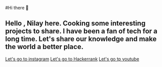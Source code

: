 #Hi there 👋
##  Hello , Nilay here. Cooking some interesting projects to share. I have been a fan of tech for a long time. Let's share our knowledge and make the world a better place.

[Let's go to instagram](https://www.instagram.com/__nilay_paul__/)
[Let's go to Hackerrank](https://www.hackerrank.com/49paulnilay)
[Let's go tp youtube](https://www.youtube.com/channel/UC1PTCNFmfOWVLMXyG--kc4Q)


